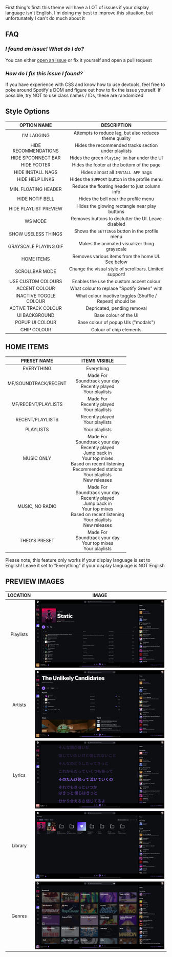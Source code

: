 First thing's first: this theme will have a LOT of issues if your display language isn't English. I'm doing my best to improve this situation, but unfortunately I can't do much about it

## FAQ

### *I found an issue! What do I do?*

You can either [open an issue](https://github.com/MurderAxolotl/stylesheets/issues/new/choose) or fix it yourself and open a pull request

### *How do I fix this issue I found?*

If you have experience with CSS and know how to use devtools, feel free to poke around Spotify's DOM and figure out how to fix the issue yourself. If possible, try NOT to use class names / IDs, these are randomized

## Style Options

| OPTION NAME | DESCRIPTION |
| :----:      | :----:      |
| I'M LAGGING            | Attempts to reduce lag, but also reduces theme quality |
| HIDE RECOMMENDATIONS   | Hides the recommended tracks section under playlists |
| HIDE SPCONNECT BAR     | Hides the green `Playing On` bar under the UI |
| HIDE FOOTER            | Hides the footer at the bottom of the page |
| HIDE INSTALL NAGS      | Hides almost all `INSTALL APP` nags |
| HIDE HELP LINKS        | Hides the `SUPPORT` button in the profile menu |
| MIN. FLOATING HEADER   | Reduce the floating header to just column info |
| HIDE NOTIF BELL        | Hides the bell near the profile menu |
| HIDE PLAYLIST PREVIEW  | Hides the glowing rectangle near play buttons |
| WS MODE                | Removes buttons to declutter the UI. Leave disabled |
| SHOW USELESS THINGS    | Shows the `SETTINGS` button in the profile menu |
| GRAYSCALE PLAYING GIF  | Makes the animated visualizer thing grayscale |
| HOME ITEMS             | Removes various items from the home UI. See below |
| SCROLLBAR MODE         | Change the visual style of scrollbars. Limited support! |
| USE CUSTOM COLOURS     | Enables the use the custom accent colour |
| ACCENT COLOUR          | What colour to replace "Spotify Green" with |
| INACTIVE TOGGLE COLOUR | What colour inactive toggles (Shuffle / Repeat) should be |
| ACTIVE TRACK COLOUR    | Depricated, pending removal |
| UI BACKGROUND          | Base colour of the UI |
| POPUP UI COLOUR        | Base colour of popup UIs ("modals") |
| CHIP COLOUR            | Colour of chip elements |

## HOME ITEMS
| PRESET NAME | ITEMS VISIBLE |
| :-: | :-: |
| EVERYTHING | Everything |
| MF/SOUNDTRACK/RECENT | Made For<br>Soundtrack your day<br>Recently played<br>Your playlists |
| MF/RECENT/PLAYLISTS | Made For<br>Recently played<br>Your playlists |
| RECENT/PLAYLISTS | Recently played<br>Your playlists |
| PLAYLISTS | Your playlists |
| MUSIC ONLY | Made For<br>Soundtrack your day<br>Recently played<br>Jump back in<br>Your top mixes<br>Based on recent listening<br>Recommended stations<br>Your playlists<br>New releases |
| MUSIC, NO RADIO | Made For<br>Soundtrack your day<br>Recently played<br>Jump back in<br>Your top mixes<br>Based on recent listening<br>Your playlists<br>New releases |
| THEO'S PRESET | Made For<br>Soundtrack your day<br>Your top mixes<br>Your playlists |

Please note, this feature only works if your display language is set to English! Leave it set to "Everything" if your display language is NOT English

## PREVIEW IMAGES
| LOCATION  | IMAGE |
| :-:       | :-:   |
| Playlists | ![Playlists](../previews/unified_spotify/playlists.png) |
| Artists   | ![Artists](../previews/unified_spotify/artist.png) |
| Lyrics    | ![Lyrics](../previews/unified_spotify/lyrics.png) |
| Library   | ![FullLibrary](../previews/unified_spotify/library_full.png) |
| Genres    | ![Genres](../previews/unified_spotify/genres.png)
